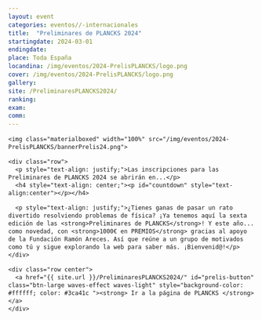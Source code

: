 ```yaml
---
layout: event
categories: eventos//-internacionales
title:  "Preliminares de PLANCKS 2024" 
startingdate: 2024-03-01
endingdate:
place: Toda España
locandina: /img/eventos/2024-PrelisPLANCKS/logo.png
cover: /img/eventos/2024-PrelisPLANCKS/logo.png
gallery:
site: /PreliminaresPLANCKS2024/
ranking: 
exam: 
comm: 
---
```


<div class="container">
  <div class="section">

<!-- HEADER -->
    <img class="materialboxed" width="100%" src="/img/eventos/2024-PrelisPLANCKS/bannerPrelis24.png">
    
<!-- COUNTDOWN -->
    <div class="row">  
      <p style="text-align: justify;">Las inscripciones para las Preliminares de PLANCKS 2024 se abrirán en...</p>
      <h4 style="text-align: center;"><p id="countdown" style="text-align:center"></p></h4>
      
<!-- INTRO -->
      <p style="text-align: justify;">¿Tienes ganas de pasar un rato divertido resolviendo problemas de física? ¡Ya tenemos aquí la sexta edición de las <strong>Preliminares de PLANCKS</strong>! Y este año... como novedad, con <strong>1000€ en PREMIOS</strong> gracias al apoyo de la Fundación Ramón Areces. Así que reúne a un grupo de motivados como tú y sigue explorando la web para saber más. ¡Bienvenid@!</p>
    </div>
      
<!-- BUTTONS -->
    <div class="row center">
      <a href="{{ site.url }}/PreliminaresPLANCKS2024/" id="prelis-button" class="btn-large waves-effect waves-light" style="background-color: #ffffff; color: #3ca41c "><strong> Ir a la página de PLANCKS </strong></a>
    </div>
  </div>
</div>      


<!-- TIMER SCRIPT -->
<script>
  // Set the date we're counting down to
  var countDownDate = new Date("Jan 31, 2024 00:00:00").getTime();

  // Update the count down every 1 second
  var x = setInterval(function() {

    // Get today's date and time
    var now = new Date().getTime();

    // Find the distance between now and the count down date
    var distance = countDownDate - now;

    // Time calculations for days, hours, minutes and seconds
    var days = Math.floor(distance / (1000 * 60 * 60 * 24));
    var hours = Math.floor((distance % (1000 * 60 * 60 * 24)) / (1000 * 60 * 60));
    var minutes = Math.floor((distance % (1000 * 60 * 60)) / (1000 * 60));
    var seconds = Math.floor((distance % (1000 * 60)) / 1000);

    // Output the result in an element with id="countdown"
    document.getElementById("countdown").innerHTML = days + "d " + hours + "h "
    + minutes + "m " + seconds + "s ";

    // If the count down is over, write some text
    if (distance < 0) {
      clearInterval(x);
      document.getElementById("countdown").innerHTML = "INSCRIPCIONES CERRADAS";
    }
  }, 1000);
</script>
